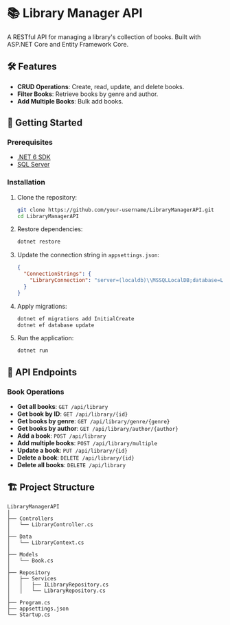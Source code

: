 ﻿# 📚 Library Manager API

A RESTful API for managing a library's collection of books. Built with ASP.NET Core and Entity Framework Core.

## 🛠️ Features

- **CRUD Operations**: Create, read, update, and delete books.
- **Filter Books**: Retrieve books by genre and author.
- **Add Multiple Books**: Bulk add books.

## 🚀 Getting Started

### Prerequisites

- [.NET 6 SDK](https://dotnet.microsoft.com/download/dotnet/6.0)
- [SQL Server](https://www.microsoft.com/en-us/sql-server/sql-server-downloads)

### Installation

1. Clone the repository:
    ```sh
    git clone https://github.com/your-username/LibraryManagerAPI.git
    cd LibraryManagerAPI
    ```

2. Restore dependencies:
    ```sh
    dotnet restore
    ```

3. Update the connection string in `appsettings.json`:
    ```json
    {
      "ConnectionStrings": {
        "LibraryConnection": "server=(localdb)\\MSSQLLocalDB;database=LibraryDB"
      }
    }
    ```

4. Apply migrations:
    ```sh
    dotnet ef migrations add InitialCreate
    dotnet ef database update
    ```

5. Run the application:
    ```sh
    dotnet run
    ```

## 📄 API Endpoints

### Book Operations

- **Get all books**: `GET /api/library`
- **Get book by ID**: `GET /api/library/{id}`
- **Get books by genre**: `GET /api/library/genre/{genre}`
- **Get books by author**: `GET /api/library/author/{author}`
- **Add a book**: `POST /api/library`
- **Add multiple books**: `POST /api/library/multiple`
- **Update a book**: `PUT /api/library/{id}`
- **Delete a book**: `DELETE /api/library/{id}`
- **Delete all books**: `DELETE /api/library`

## 🏗️ Project Structure

```plaintext
LibraryManagerAPI
│
├── Controllers
│   └── LibraryController.cs
│
├── Data
│   └── LibraryContext.cs
│
├── Models
│   └── Book.cs
│
├── Repository
│   ├── Services
│   │   ├── ILibraryRepository.cs
│   │   └── LibraryRepository.cs
│
├── Program.cs
├── appsettings.json
└── Startup.cs
